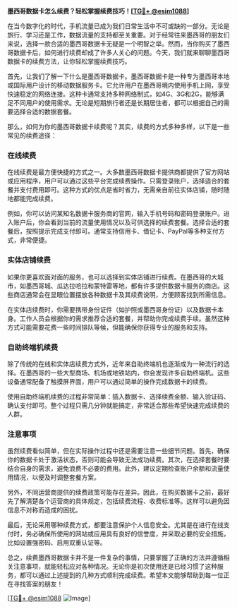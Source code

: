 **墨西哥数据卡怎么续费？轻松掌握续费技巧！[[TG💪+ @esim1088](https://t.me/s/esim1088)]**

在当今数字化的时代，手机流量已成为我们日常生活中不可或缺的一部分。无论是旅行、学习还是工作，数据流量的支持都至关重要。对于经常往来墨西哥的朋友们来说，选择一款合适的墨西哥数据卡无疑是一个明智之举。然而，当你购买了墨西哥数据卡后，如何进行续费却成了许多人关心的问题。今天，我们就来聊聊墨西哥数据卡的续费方法，让你轻松掌握续费技巧。

首先，让我们了解一下什么是墨西哥数据卡。墨西哥数据卡是一种专为墨西哥本地或国际用户设计的移动数据服务卡。它允许用户在墨西哥境内使用手机上网，享受快速稳定的网络连接。这种卡通常支持多种网络制式，如4G、3G和2G，能够满足不同用户的使用需求。无论是短期旅行者还是长期居住者，都可以根据自己的需要选择合适的数据套餐。

那么，如何为你的墨西哥数据卡续费呢？其实，续费的方式多种多样，以下是一些常见的续费途径：

### 在线续费

在线续费是最方便快捷的方式之一。大多数墨西哥数据卡提供商都提供了官方网站或应用程序，用户可以通过这些平台完成续费操作。只需登录账户，选择适合的套餐并支付费用即可。这种方式的优点是省时省力，无需亲自前往实体店铺，随时随地都能完成续费。

例如，你可以访问某知名数据卡服务商的官网，输入手机号码和密码登录账户。进入账户后，你会看到当前的流量使用情况以及可供选择的续费套餐。选择合适的套餐后，按照提示完成支付即可。通常支持信用卡、借记卡、PayPal等多种支付方式，非常便捷。

### 实体店铺续费

如果你更喜欢面对面的服务，也可以选择到实体店铺进行续费。在墨西哥的大城市，如墨西哥城、瓜达拉哈拉和蒙特雷等地，都有许多提供数据卡服务的商店。这些商店通常会在显眼位置摆放各种数据卡及其续费说明，方便顾客找到所需信息。

在实体店续费时，你需要携带身份证件（如护照或墨西哥身份证）以及数据卡本身。工作人员会根据你的需求推荐合适的套餐，并帮助你完成续费手续。虽然这种方式可能需要花费一些时间排队等候，但能确保你获得专业的服务和支持。

### 自助终端机续费

除了传统的在线和实体店续费方式外，近年来自助终端机也逐渐成为一种流行的选择。在墨西哥的一些大型商场、机场或地铁站内，你会发现许多自助终端机。这些设备通常配备了触摸屏界面，用户可以通过简单的操作完成数据卡的续费。

使用自助终端机续费的过程非常简单：插入数据卡、选择续费金额、输入验证码、确认支付即可。整个过程只需几分钟就能搞定，非常适合那些希望快速完成续费的人群。

### 注意事项

虽然续费看似简单，但在实际操作过程中还是需要注意一些细节问题。首先，确保你的数据卡处于激活状态，否则可能会导致无法成功续费。其次，在选择套餐时要结合自身的需求，避免浪费不必要的费用。此外，建议定期检查账户余额和流量使用情况，以便及时调整套餐方案。

另外，不同运营商提供的续费政策可能存在差异。因此，在购买数据卡之前，最好先了解清楚各个运营商的具体规定，包括续费流程、收费标准等。这样可以避免因信息不对称而造成的困扰。

最后，无论采用哪种续费方式，都要注意保护个人信息安全。尤其是在进行在线支付时，务必确保所使用的网站或应用具有良好的信誉度，并采取必要的安全措施，比如设置强密码、启用双重认证等。

总之，续费墨西哥数据卡并不是一件复杂的事情，只要掌握了正确的方法并遵循相关注意事项，就能轻松应对各种情况。无论你是初次使用还是已经习惯了这种服务，都可以通过上述提到的几种方式顺利完成续费。希望本文能够帮助到每一位正在寻找答案的朋友！

[[TG💪+ @esim1088](https://t.me/s/esim1088) ![Image](https://i.postimg.cc/4NQfJmqS/Snipaste-2025-05-13-00-14-12.png)]